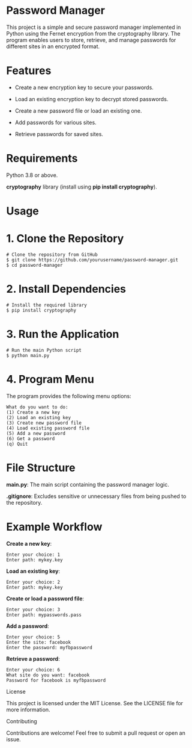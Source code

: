 
# Password Manager

This project is a simple and secure password manager implemented in Python using the Fernet encryption from the cryptography library. The program enables users to store, retrieve, and manage passwords for different sites in an encrypted format.

# Features

- Create a new encryption key to secure your passwords.

- Load an existing encryption key to decrypt stored passwords.

- Create a new password file or load an existing one.

- Add passwords for various sites.

- Retrieve passwords for saved sites.

# Requirements

Python 3.8 or above.

**cryptography** library (install using **pip install cryptography**).

# Usage

# 1. Clone the Repository
```
# Clone the repository from GitHub
$ git clone https://github.com/yourusername/password-manager.git
$ cd password-manager
```
# 2. Install Dependencies
```
# Install the required library
$ pip install cryptography
```
# 3. Run the Application
```
# Run the main Python script
$ python main.py
```
# 4. Program Menu

The program provides the following menu options:
```
What do you want to do:
(1) Create a new key
(2) Load an existing key
(3) Create new password file
(4) Load existing password file
(5) Add a new password
(6) Get a password
(q) Quit
```
# File Structure

**main.py**: The main script containing the password manager logic.

**.gitignore**: Excludes sensitive or unnecessary files from being pushed to the repository.

# Example Workflow

**Create a new key**:
```
Enter your choice: 1
Enter path: mykey.key
```
**Load an existing key**:
```
Enter your choice: 2
Enter path: mykey.key
```
**Create or load a password file**:
```
Enter your choice: 3
Enter path: mypasswords.pass
```
**Add a password**:
```
Enter your choice: 5
Enter the site: facebook
Enter the password: myfbpassword
```
**Retrieve a password**:
```
Enter your choice: 6
What site do you want: facebook
Password for facebook is myfbpassword
```
License

This project is licensed under the MIT License. See the LICENSE file for more information.

Contributing

Contributions are welcome! Feel free to submit a pull request or open an issue.

